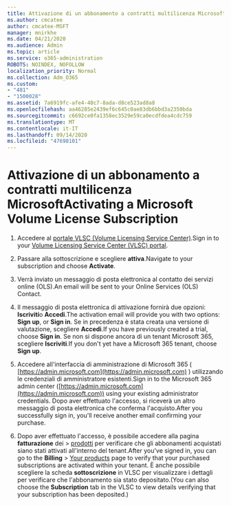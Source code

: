 ```yaml
---
title: Attivazione di un abbonamento a contratti multilicenza Microsoft
ms.author: cmcatee
author: cmcatee-MSFT
manager: mnirkhe
ms.date: 04/21/2020
ms.audience: Admin
ms.topic: article
ms.service: o365-administration
ROBOTS: NOINDEX, NOFOLLOW
localization_priority: Normal
ms.collection: Adm_O365
ms.custom:
- "481"
- "1500028"
ms.assetid: 7a6919fc-afe4-40c7-8ada-d8ce523ad8a8
ms.openlocfilehash: aa46285e2439ef6c645c0ae83db6bbd3a2350bda
ms.sourcegitcommit: c6692ce0fa1358ec3529e59ca0ecdfdea4cdc759
ms.translationtype: MT
ms.contentlocale: it-IT
ms.lasthandoff: 09/14/2020
ms.locfileid: "47698101"
---
```

# <a name="activating-a-microsoft-volume-license-subscription"></a><span data-ttu-id="65afd-102">Attivazione di un abbonamento a contratti multilicenza Microsoft</span><span class="sxs-lookup"><span data-stu-id="65afd-102">Activating a Microsoft Volume License Subscription</span></span>

1. <span data-ttu-id="65afd-103">Accedere al [portale VLSC (Volume Licensing Service Center)](https://go.microsoft.com/fwlink/p/?LinkId=329762).</span><span class="sxs-lookup"><span data-stu-id="65afd-103">Sign in to your [Volume Licensing Service Center (VLSC) portal](https://go.microsoft.com/fwlink/p/?LinkId=329762).</span></span>

2. <span data-ttu-id="65afd-104">Passare alla sottoscrizione e scegliere **attiva**.</span><span class="sxs-lookup"><span data-stu-id="65afd-104">Navigate to your subscription and choose **Activate**.</span></span>

3. <span data-ttu-id="65afd-105">Verrà inviato un messaggio di posta elettronica al contatto dei servizi online (OLS).</span><span class="sxs-lookup"><span data-stu-id="65afd-105">An email will be sent to your Online Services (OLS) Contact.</span></span>

4. <span data-ttu-id="65afd-106">Il messaggio di posta elettronica di attivazione fornirà due opzioni: **Iscriviti**o **Accedi**.</span><span class="sxs-lookup"><span data-stu-id="65afd-106">The activation email will provide you with two options: **Sign up**, or **Sign in**.</span></span> <span data-ttu-id="65afd-107">Se in precedenza è stata creata una versione di valutazione, scegliere **Accedi**.</span><span class="sxs-lookup"><span data-stu-id="65afd-107">If you have previously created a trial, choose **Sign in**.</span></span> <span data-ttu-id="65afd-108">Se non si dispone ancora di un tenant Microsoft 365, scegliere **Iscriviti**.</span><span class="sxs-lookup"><span data-stu-id="65afd-108">If you don't yet have a Microsoft 365 tenant, choose **Sign up**.</span></span>

5. <span data-ttu-id="65afd-109">Accedere all'interfaccia di amministrazione di Microsoft 365 ( [https://admin.microsoft.com](https://admin.microsoft.com) ) utilizzando le credenziali di amministratore esistenti.</span><span class="sxs-lookup"><span data-stu-id="65afd-109">Sign in to the Microsoft 365 admin center ([https://admin.microsoft.com](https://admin.microsoft.com)) using your existing administrator credentials.</span></span> <span data-ttu-id="65afd-110">Dopo aver effettuato l'accesso, si riceverà un altro messaggio di posta elettronica che conferma l'acquisto.</span><span class="sxs-lookup"><span data-stu-id="65afd-110">After you successfully sign in, you'll receive another email confirming your purchase.</span></span>

6. <span data-ttu-id="65afd-111">Dopo aver effettuato l'accesso, è possibile accedere alla pagina **fatturazione** dei \> [prodotti](https://go.microsoft.com/fwlink/p/?linkid=842054) per verificare che gli abbonamenti acquistati siano stati attivati all'interno del tenant.</span><span class="sxs-lookup"><span data-stu-id="65afd-111">After you've signed in, you can go to the **Billing** \> [Your products](https://go.microsoft.com/fwlink/p/?linkid=842054) page to verify that your purchased subscriptions are activated within your tenant.</span></span> <span data-ttu-id="65afd-112">È anche possibile scegliere la scheda **sottoscrizione** in VLSC per visualizzare i dettagli per verificare che l'abbonamento sia stato depositato.</span><span class="sxs-lookup"><span data-stu-id="65afd-112">(You can also choose the **Subscription** tab in the VLSC to view details verifying that your subscription has been deposited.)</span></span>
